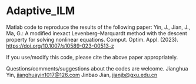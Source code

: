 # Adaptive_ILM
Matlab code to reproduce the results of the following paper:
Yin, J., Jian, J., Ma, G.: A modified inexact Levenberg–Marquardt method with the descent property for solving nonlinear equations. Comput. Optim. Appl. (2023). https://doi.org/10.1007/s10589-023-00513-z

If you use/modify this code, please cite the above paper appropriately.

Questions/comments/suggestions about the codes are welcome.
Jianghua Yin, jianghuayin1017@126.com
Jinbao Jian, jianjb@gxu.edu.cn 

